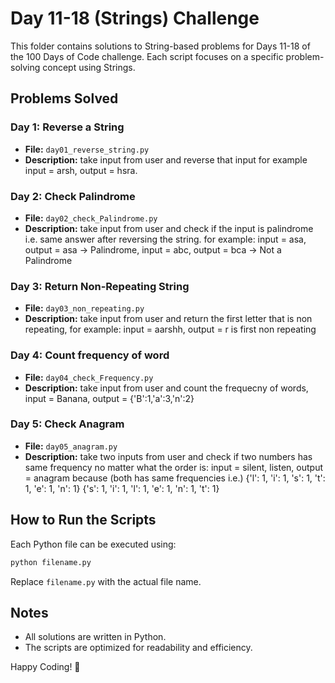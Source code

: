 # Day 11-18 (Strings) Challenge

This folder contains solutions to String-based problems for Days 11-18 of the 100 Days of Code challenge. Each script focuses on a specific problem-solving concept using Strings.

## Problems Solved

### Day 1: Reverse a String
- **File:** `day01_reverse_string.py`
- **Description:** take input from user and reverse that input for example input = arsh,
output = hsra.

### Day 2: Check Palindrome
- **File:** `day02_check_Palindrome.py`
- **Description:** take input from user and check if the input is palindrome i.e. same answer after reversing the string. for example: input = asa, output = asa -> Palindrome, input = abc, output = bca -> Not a Palindrome

### Day 3: Return Non-Repeating String
- **File:** `day03_non_repeating.py`
- **Description:** take input from user and return the first letter that is non repeating, for example: input = aarshh, output = r is first non repeating

### Day 4: Count frequency of word
- **File:** `day04_check_Frequency.py`
- **Description:** take input from user and count the frequecny of words, input = Banana, output = {'B':1,'a':3,'n':2}

### Day 5: Check Anagram
- **File:** `day05_anagram.py`
- **Description:** take two inputs from user and check if two numbers has same frequency no matter what the order is: input = silent, listen, output = anagram because (both has same frequencies i.e.)
{'l': 1, 'i': 1, 's': 1, 't': 1, 'e': 1, 'n': 1}
{'s': 1, 'i': 1, 'l': 1, 'e': 1, 'n': 1, 't': 1}




## How to Run the Scripts
Each Python file can be executed using:
```bash
python filename.py
```
Replace `filename.py` with the actual file name.

## Notes
- All solutions are written in Python.
- The scripts are optimized for readability and efficiency.

Happy Coding! 🚀
